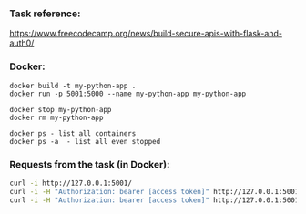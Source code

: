 ### Task reference:
https://www.freecodecamp.org/news/build-secure-apis-with-flask-and-auth0/

### Docker:
```
docker build -t my-python-app .
docker run -p 5001:5000 --name my-python-app my-python-app

docker stop my-python-app
docker rm my-python-app

docker ps - list all containers
docker ps -a  - list all even stopped
```

### Requests from the task (in Docker):
```bash
curl -i http://127.0.0.1:5001/
curl -i -H "Authorization: bearer [access token]" http://127.0.0.1:5001/user
curl -i -H "Authorization: bearer [access token]" http://127.0.0.1:5001/admin
```
